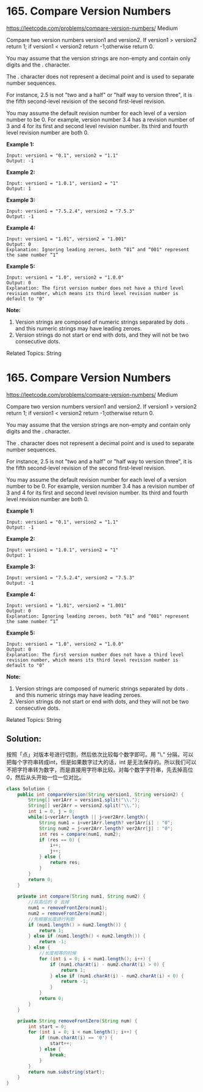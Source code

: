 # 165. Compare Version Numbers
<https://leetcode.com/problems/compare-version-numbers/>
Medium

Compare two version numbers version1 and version2.
If version1 > version2 return 1; if version1 < version2 return -1;otherwise return 0.

You may assume that the version strings are non-empty and contain only digits and the . character.

The . character does not represent a decimal point and is used to separate number sequences.

For instance, 2.5 is not "two and a half" or "half way to version three", it is the fifth second-level revision of the second first-level revision.

You may assume the default revision number for each level of a version number to be 0. For example, version number 3.4 has a revision number of 3 and 4 for its first and second level revision number. Its third and fourth level revision number are both 0.

 

**Example 1:**

    Input: version1 = "0.1", version2 = "1.1"
    Output: -1

**Example 2:**

    Input: version1 = "1.0.1", version2 = "1"
    Output: 1

**Example 3:**

    Input: version1 = "7.5.2.4", version2 = "7.5.3"
    Output: -1

**Example 4:**

    Input: version1 = "1.01", version2 = "1.001"
    Output: 0
    Explanation: Ignoring leading zeroes, both “01” and “001" represent the same number “1”

**Example 5:**

    Input: version1 = "1.0", version2 = "1.0.0"
    Output: 0
    Explanation: The first version number does not have a third level revision number, which means its third level revision number is default to "0"
 

**Note:**

1. Version strings are composed of numeric strings separated by dots . and this numeric strings may have leading zeroes.
2. Version strings do not start or end with dots, and they will not be two consecutive dots.

Related Topics: String

# 165. Compare Version Numbers
<https://leetcode.com/problems/compare-version-numbers/>
Medium

Compare two version numbers version1 and version2.
If version1 > version2 return 1; if version1 < version2 return -1;otherwise return 0.

You may assume that the version strings are non-empty and contain only digits and the . character.

The . character does not represent a decimal point and is used to separate number sequences.

For instance, 2.5 is not "two and a half" or "half way to version three", it is the fifth second-level revision of the second first-level revision.

You may assume the default revision number for each level of a version number to be 0. For example, version number 3.4 has a revision number of 3 and 4 for its first and second level revision number. Its third and fourth level revision number are both 0.

 
**Example 1:**

    Input: version1 = "0.1", version2 = "1.1"
    Output: -1

**Example 2:**

    Input: version1 = "1.0.1", version2 = "1"
    Output: 1

**Example 3:**

    Input: version1 = "7.5.2.4", version2 = "7.5.3"
    Output: -1

**Example 4:**

    Input: version1 = "1.01", version2 = "1.001"
    Output: 0
    Explanation: Ignoring leading zeroes, both “01” and “001" represent the same number “1”

**Example 5:**

    Input: version1 = "1.0", version2 = "1.0.0"
    Output: 0
    Explanation: The first version number does not have a third level revision number, which means its third level revision number is default to "0"
 

**Note:**

   1. Version strings are composed of numeric strings separated by dots . and this numeric strings may have leading zeroes.
   2. Version strings do not start or end with dots, and they will not be two consecutive dots.

Related Topics: String

## Solution: 
按照「点」对版本号进行切割，然后依次比较每个数字即可。用 "\\." 分隔，可以把每个字符串转成int，但是如果数字过大的话，int 是无法保存的。所以我们可以不把字符串转为数字，而是直接用字符串比较。对每个数字字符串，先去掉高位0，然后从头开始一位一位对比。

```java
class Solution {
    public int compareVersion(String version1, String version2) {
        String[] ver1Arr = version1.split("\\.");
        String[] ver2Arr = version2.split("\\.");
        int i = 0, j = 0;
        while(i<ver1Arr.length || j<ver2Arr.length){
            String num1 = i<ver1Arr.length? ver1Arr[i] : "0";
            String num2 = j<ver2Arr.length? ver2Arr[j] : "0";
            int res = compare(num1, num2);
            if (res == 0) {
                i++;
                j++;
            } else {
                return res;
            }
        }
        return 0;
    }
    
    private int compare(String num1, String num2) {
        //将高位的 0 去掉
        num1 = removeFrontZero(num1);
        num2 = removeFrontZero(num2);
        //先根据长度进行判断
        if (num1.length() > num2.length()) {
            return 1;
        } else if (num1.length() < num2.length()) {
            return -1;
        } else {
            //长度相等的时候
            for (int i = 0; i < num1.length(); i++) {
                if (num1.charAt(i) - num2.charAt(i) > 0) {
                    return 1;
                } else if (num1.charAt(i) - num2.charAt(i) < 0) {
                    return -1;
                }
            }
            return 0;
        }
    }

    private String removeFrontZero(String num) {
        int start = 0;
        for (int i = 0; i < num.length(); i++) {
            if (num.charAt(i) == '0') {
                start++;
            } else {
                break;
            }
        }
        return num.substring(start);
    }
}
```


